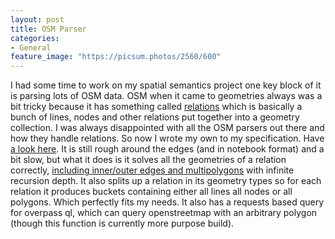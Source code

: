 ```yaml
---
layout: post
title: OSM Parser
categories:
- General
feature_image: "https://picsum.photos/2560/600"
---
```


I had some time to work on my spatial semantics project one key block of it is parsing lots of OSM data. OSM when it came to geometries always was a bit tricky because it has something called [relations](https://wiki.openstreetmap.org/wiki/Relation) which is basically a bunch of lines, nodes and other relations put together into a geometry collection. I was always disappointed with all the OSM parsers out there and how they handle relations. So now I wrote my own to my specification. Have [a look here](https://github.com/thagorx/spatial_semantics/blob/main/parse_osm.ipynb). It is still rough around the edges (and in notebook format) and a bit slow, but what it does is it solves all the geometries of a relation correctly, [including inner/outer edges and multipolygons](https://wiki.openstreetmap.org/wiki/Relation:multipolygon) with infinite recursion depth. It also splits up a relation in its geometry types so for each relation it produces buckets containing either all lines all nodes or all polygons. Which perfectly fits my needs. It also has a requests based query for overpass ql, which can query openstreetmap with an arbitrary polygon (though this function is currently more purpose build).
